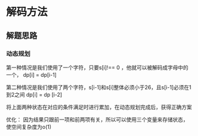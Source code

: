 # 解码方法

## 解题思路

### 动态规划

第一种情况是我们使用了一个字符，只要s[i]!== 0 ，他就可以被解码成字母中的一个，
dp[i] = dp[i-1]

第二种情况是我们使用了两个字符，s[i-1]和s[i]整体必须小于26，且s[i-1]必须在1到2之间
dp[i] = dp [i-2]

将上面两种状态在对应的条件满足时进行累加，在动态规划完成后，获得正确方案

优化： 因为结果只跟前一项和前两项有关，所以可以使用三个变量来存储状态，使空间复杂度为o(1)
